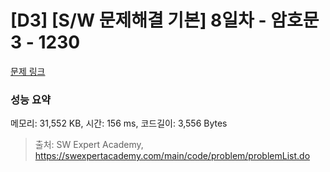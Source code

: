 # [D3] [S/W 문제해결 기본] 8일차 - 암호문3 - 1230 

[문제 링크](https://swexpertacademy.com/main/code/problem/problemDetail.do?contestProbId=AV14zIwqAHwCFAYD) 

### 성능 요약

메모리: 31,552 KB, 시간: 156 ms, 코드길이: 3,556 Bytes



> 출처: SW Expert Academy, https://swexpertacademy.com/main/code/problem/problemList.do
